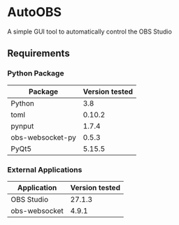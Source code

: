 # AutoOBS

A simple GUI tool to automatically control the OBS Studio

## Requirements

### Python Package
| Package | Version tested |
| --- | --- |
| Python | 3.8 |
| toml | 0.10.2 |
| pynput | 1.7.4 |
| obs-websocket-py | 0.5.3 |
| PyQt5 | 5.15.5 |

### External Applications
| Application | Version tested |
| --- | --- |
| OBS Studio | 27.1.3 |
| obs-websocket | 4.9.1 |
